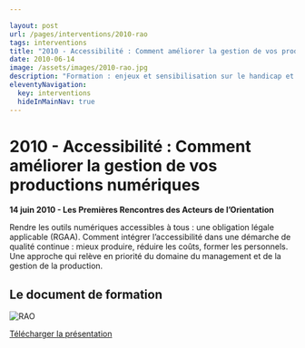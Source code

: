 ```yaml
---

layout: post
url: /pages/interventions/2010-rao
tags: interventions
title: "2010 - Accessibilité : Comment améliorer la gestion de vos productions numériques"
date: 2010-06-14
image: /assets/images/2010-rao.jpg
description: "Formation : enjeux et sensibilisation sur le handicap et l’accessibilité"
eleventyNavigation:
  key: interventions
  hideInMainNav: true
---
```


# 2010 - Accessibilité : Comment améliorer la gestion de vos productions numériques



**14 juin 2010 - Les Premières Rencontres des Acteurs de l’Orientation** 

Rendre les outils numériques accessibles à tous : une obligation légale applicable (RGAA). Comment intégrer l’accessibilité dans une démarche de qualité continue : mieux produire, réduire les coûts, former les personnels. Une approche qui relève en priorité du domaine du management et de la gestion de la production.


## Le document de formation

![RAO](/assets/images/2010-rao.jpg "RAO")

[Télécharger la présentation](/assets/pdf/2010-inffo.pdf)
 
 
